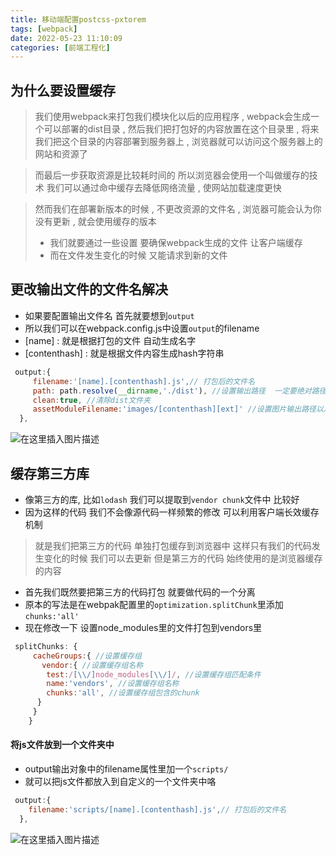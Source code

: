 ```yaml
---
title: 移动端配置postcss-pxtorem
tags: [webpack]
date: 2022-05-23 11:10:09
categories: [前端工程化]
---
```

## 为什么要设置缓存
> 我们使用webpack来打包我们模块化以后的应用程序  , webpack会生成一个可以部署的dist目录 , 然后我们把打包好的内容放置在这个目录里 , 将来我们把这个目录的内容部署到服务器上 , 浏览器就可以访问这个服务器上的网站和资源了

>而最后一步获取资源是比较耗时间的 所以浏览器会使用一个叫做缓存的技术
>我们可以通过命中缓存去降低网络流量 , 使网站加载速度更快

>然而我们在部署新版本的时候  ,  不更改资源的文件名 , 浏览器可能会认为你没有更新 , 就会使用缓存的版本
> - 我们就要通过一些设置 要确保webpack生成的文件 让客户端缓存
>- 而在文件发生变化的时候  又能请求到新的文件

## 更改输出文件的文件名解决
- 如果要配置输出文件名 首先就要想到`output` 
- 所以我们可以在webpack.config.js中设置`output`的filename
- [name] : 就是根据打包的文件 自动生成名字
- [contenthash] : 就是根据文件内容生成hash字符串

```javascript
 output:{
     filename:'[name].[contenthash].js',// 打包后的文件名
     path: path.resolve(__dirname,'./dist'), //设置输出路径  一定要绝对路径 __dirname代表当前文件所在的目录
     clean:true, //清除dist文件夹
     assetModuleFilename:'images/[contenthash][ext]' //设置图片输出路径以及文件名称
  },
```
![在这里插入图片描述](https://img-blog.csdnimg.cn/63faa6facddd4a94b49d90401efbba75.png)
## 缓存第三方库
- 像第三方的库, 比如`lodash` 我们可以提取到`vendor chunk`文件中 比较好
- 因为这样的代码  我们不会像源代码一样频繁的修改  可以利用客户端长效缓存机制
> 就是我们把第三方的代码  单独打包缓存到浏览器中  这样只有我们的代码发生变化的时候  我们可以去更新  但是第三方的代码 始终使用的是浏览器缓存的内容

 - 首先我们既然要把第三方的代码打包 就要做代码的一个分离
 - 原本的写法是在webpak配置里的`optimization.splitChunk`里添加`chunks:'all'`
 - 现在修改一下  设置node_modules里的文件打包到vendors里

```javascript
 splitChunks: {
     cacheGroups:{ //设置缓存组
       vendor:{ //设置缓存组名称
        test:/[\\/]node_modules[\\/]/, //设置缓存组匹配条件
        name:'vendors', //设置缓存组名称
        chunks:'all', //设置缓存组包含的chunk
      }
     }
    }
```

#### 将js文件放到一个文件夹中
- output输出对象中的filename属性里加一个`scripts/`
- 就可以把js文件都放入到自定义的一个文件夹中咯
```javascript
 output:{
    filename:'scripts/[name].[contenthash].js',// 打包后的文件名
  },
```
![在这里插入图片描述](https://img-blog.csdnimg.cn/f132d113299e4b209a0dab3c681e259e.png)
